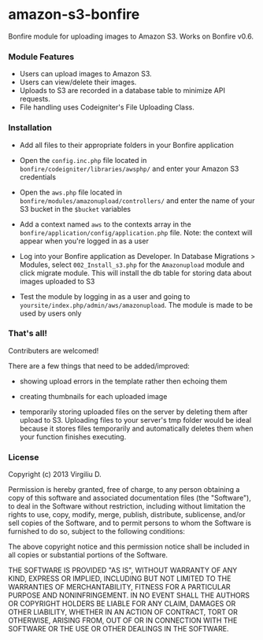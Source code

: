 amazon-s3-bonfire
=================

Bonfire module for uploading images to Amazon S3. Works on Bonfire v0.6.


### Module Features

 * Users can upload images to Amazon S3.
 * Users can view/delete their images.
 * Uploads to S3 are recorded in a database table to minimize API requests.
 * File handling uses Codeigniter's File Uploading Class.


### Installation


 * Add all files to their appropriate folders in your Bonfire application

 * Open the `config.inc.php` file located in `bonfire/codeigniter/libraries/awsphp/` and enter your Amazon S3 credentials

 * Open the `aws.php` file located in `bonfire/modules/amazonupload/controllers/` and enter the name of your S3 bucket in the `$bucket` variables

 * Add a context named `aws` to the contexts array in the `bonfire/application/config/application.php` file. Note: the context will appear when you're logged in as a user

 * Log into your Bonfire application as Developer. In Database Migrations > Modules, select `002_Install_s3.php` for the `Amazonupload` module and click migrate module. This will install the db table for storing data about images uploaded to S3

 * Test the module by logging in as a user and going to `yoursite/index.php/admin/aws/amazonupload`. The module is made to be used by users only


### That's all! 

Contributers are welcomed!

There are a few things that need to be added/improved:

* showing upload errors in the template rather then echoing them

* creating thumbnails for each uploaded image 

* temporarily storing uploaded files on the server by deleting them after upload to S3. Uploading files to your server's tmp folder would be ideal because it stores files temporarily and automatically deletes them when your function finishes executing.


### License 

Copyright (c) 2013 Virgiliu D.

Permission is hereby granted, free of charge, to any person obtaining a copy of this software and associated documentation files (the "Software"), to deal in the Software without restriction, including without limitation the rights to use, copy, modify, merge, publish, distribute, sublicense, and/or sell copies of the Software, and to permit persons to whom the Software is furnished to do so, subject to the following conditions:

The above copyright notice and this permission notice shall be included in all copies or substantial portions of the Software.

THE SOFTWARE IS PROVIDED "AS IS", WITHOUT WARRANTY OF ANY KIND, EXPRESS OR IMPLIED, INCLUDING BUT NOT LIMITED TO THE WARRANTIES OF MERCHANTABILITY, FITNESS FOR A PARTICULAR PURPOSE AND NONINFRINGEMENT. IN NO EVENT SHALL THE AUTHORS OR COPYRIGHT HOLDERS BE LIABLE FOR ANY CLAIM, DAMAGES OR OTHER LIABILITY, WHETHER IN AN ACTION OF CONTRACT, TORT OR OTHERWISE, ARISING FROM, OUT OF OR IN CONNECTION WITH THE SOFTWARE OR THE USE OR OTHER DEALINGS IN THE SOFTWARE.


